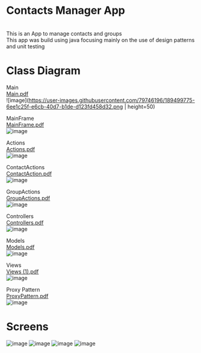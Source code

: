 # Contacts Manager App
<br/>This is an App to manage contacts and groups
<br/>This app was build using java focusing mainly on the use of design patterns and unit testing

# Class Diagram
Main<br/>
[Main.pdf](https://github.com/JessicaBassil/ContactsManager/files/9541327/Main.pdf)
<br/>
![image](https://user-images.githubusercontent.com/79746196/189499775-6ee1c25f-e6cb-40d7-b1de-d123fd458d32.png | height=50)
<br/>

MainFrame <br/>
[MainFrame.pdf](https://github.com/JessicaBassil/ContactsManager/files/9541328/MainFrame.pdf)
<br/>
![image](https://user-images.githubusercontent.com/79746196/189499796-16cbad69-f586-46d7-8cd7-ce8d36bd57fe.png)
<br/>

Actions <br/>
[Actions.pdf](https://github.com/JessicaBassil/ContactsManager/files/9541321/Actions.pdf)
<br/>
![image](https://user-images.githubusercontent.com/79746196/189499802-2c7198bc-17db-4f4b-81f9-6af104e8478d.png)
<br/>

ContactActions <br/>
[ContactAction.pdf](https://github.com/JessicaBassil/ContactsManager/files/9541322/ContactAction.pdf)
<br/>
![image](https://user-images.githubusercontent.com/79746196/189499813-d0150346-27a6-469a-8fad-d448d259c581.png)
<br/>

GroupActions <br/>
[GroupActions.pdf](https://github.com/JessicaBassil/ContactsManager/files/9541325/GroupActions.pdf)
<br/>
![image](https://user-images.githubusercontent.com/79746196/189499823-cfc2e067-d5b1-4e4e-949d-e68a0c49dd24.png)
<br/>

Controllers <br/>
[Controllers.pdf](https://github.com/JessicaBassil/ContactsManager/files/9541323/Controllers.pdf)
<br/>
![image](https://user-images.githubusercontent.com/79746196/189499833-2aa9f63d-134e-4226-afdb-e96fdbf22114.png)
<br/>

Models <br/>
[Models.pdf](https://github.com/JessicaBassil/ContactsManager/files/9541329/Models.pdf)
<br/>
![image](https://user-images.githubusercontent.com/79746196/189499847-098fc634-9030-4bbd-af7e-e92f39e87010.png)
<br/>


Views <br/>
[Views (1).pdf](https://github.com/JessicaBassil/ContactsManager/files/9541332/Views.1.pdf)
<br/>
![image](https://user-images.githubusercontent.com/79746196/189499868-a48542ae-d0f6-49af-9986-7629df5930d3.png)
<br/>

Proxy Pattern <br/>
[ProxyPattern.pdf](https://github.com/JessicaBassil/ContactsManager/files/9541331/ProxyPattern.pdf)
<br/>
![image](https://user-images.githubusercontent.com/79746196/189499854-3a62f443-51a9-4416-8814-48a05f49e8ed.png)
<br/>

# Screens
![image](https://user-images.githubusercontent.com/79746196/189499327-3c03f9d9-0038-4f52-891c-cb0f63ad042b.png)
![image](https://user-images.githubusercontent.com/79746196/189499341-d37ec574-680f-4ab9-a479-3ecd6be11dbe.png)
![image](https://user-images.githubusercontent.com/79746196/189499350-d68ed34e-08b2-41cf-8afe-f4f859d54866.png)
![image](https://user-images.githubusercontent.com/79746196/189499356-663e150c-fe36-445d-8f5c-1cb9fe9457c9.png)

<br/>
